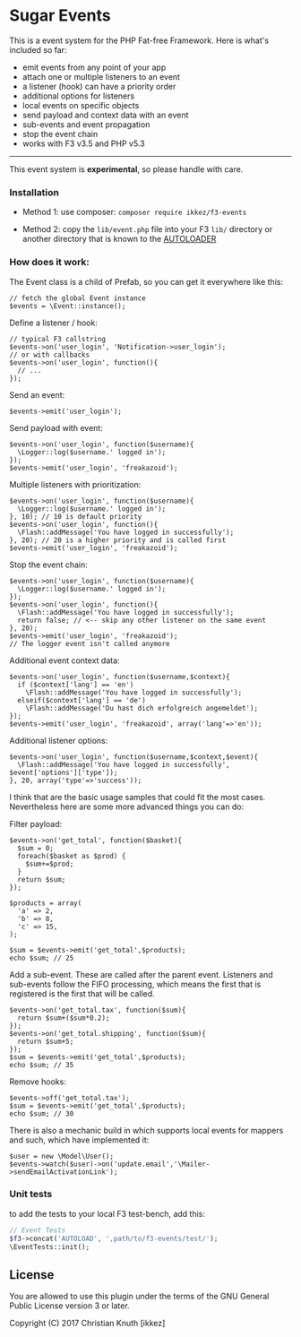 # Sugar Events 

This is a event system for the PHP Fat-free Framework. Here is what's included so far:

* emit events from any point of your app
* attach one or multiple listeners to an event
* a listener (hook) can have a priority order
* additional options for listeners
* local events on specific objects
* send payload and context data with an event
* sub-events and event propagation
* stop the event chain
* works with F3 v3.5 and PHP v5.3

---

This event system is **experimental**, so please handle with care.


### Installation


- Method 1: use composer: `composer require ikkez/f3-events`

- Method 2: copy the `lib/event.php` file into your F3 `lib/` directory or another directory that is known to the [AUTOLOADER](https://fatfreeframework.com/quick-reference#AUTOLOAD)


### How does it work:

The Event class is a child of Prefab, so you can get it everywhere like this:

```
// fetch the global Event instance
$events = \Event::instance();
```

Define a listener / hook:

```
// typical F3 callstring
$events->on('user_login', 'Notification->user_login');
// or with callbacks
$events->on('user_login', function(){
  // ...
});
```

Send an event:

```
$events->emit('user_login');
```

Send payload with event:

```
$events->on('user_login', function($username){
  \Logger::log($username.' logged in');
});
$events->emit('user_login', 'freakazoid');
```

Multiple listeners with prioritization:

```
$events->on('user_login', function($username){
  \Logger::log($username.' logged in');
}, 10); // 10 is default priority
$events->on('user_login', function(){
  \Flash::addMessage('You have logged in successfully');
}, 20); // 20 is a higher priority and is called first
$events->emit('user_login', 'freakazoid');
```

Stop the event chain:

```
$events->on('user_login', function($username){
  \Logger::log($username.' logged in');
});
$events->on('user_login', function(){
  \Flash::addMessage('You have logged in successfully');
  return false; // <-- skip any other listener on the same event
}, 20);
$events->emit('user_login', 'freakazoid');
// The logger event isn't called anymore
```

Additional event context data:

```
$events->on('user_login', function($username,$context){
  if ($context['lang'] == 'en')
    \Flash::addMessage('You have logged in successfully');
  elseif($context['lang'] == 'de')
    \Flash::addMessage('Du hast dich erfolgreich angemeldet');
});
$events->emit('user_login', 'freakazoid', array('lang'=>'en'));
```

Additional listener options:

```
$events->on('user_login', function($username,$context,$event){
  \Flash::addMessage('You have logged in successfully', $event['options']['type']);
}, 20, array('type'=>'success'));
```

I think that are the basic usage samples that could fit the most cases. Nevertheless here are some more advanced things you can do:


Filter payload:
```
$events->on('get_total', function($basket){
  $sum = 0;
  foreach($basket as $prod) {
    $sum+=$prod;
  }
  return $sum;
});

$products = array(
  'a' => 2,
  'b' => 8,
  'c' => 15,
);

$sum = $events->emit('get_total',$products);
echo $sum; // 25
```

Add a sub-event. These are called after the parent event. Listeners and sub-events follow the FIFO processing, which means the first that is registered is the first that will be called.

```
$events->on('get_total.tax', function($sum){
  return $sum+($sum*0.2);
});
$events->on('get_total.shipping', function($sum){
  return $sum+5;
});
$sum = $events->emit('get_total',$products);
echo $sum; // 35
```

Remove hooks:

```
$events->off('get_total.tax');
$sum = $events->emit('get_total',$products);
echo $sum; // 30
```

There is also a mechanic build in which supports local events for mappers and such, which have implemented it:

```
$user = new \Model\User();
$events->watch($user)->on('update.email','\Mailer->sendEmailActivationLink');
```


### Unit tests

to add the tests to your local F3 test-bench, add this:

```php
// Event Tests
$f3->concat('AUTOLOAD', ',path/to/f3-events/test/');
\EventTests::init();
```


## License

You are allowed to use this plugin under the terms of the GNU General Public License version 3 or later.

Copyright (C) 2017 Christian Knuth [ikkez]
